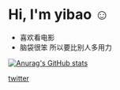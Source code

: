 # Hi, I'm yibao ☺️

+ 喜欢看电影
+ 脑袋很笨 所以要比别人多用力

[![Anurag's GitHub stats](https://github-readme-stats.vercel.app/api?username=eBaby-C
)](https://github.com/anuraghazra/github-readme-stats)

[twitter](https://twitter.com/2WvfrUVk28GYMmg) 

